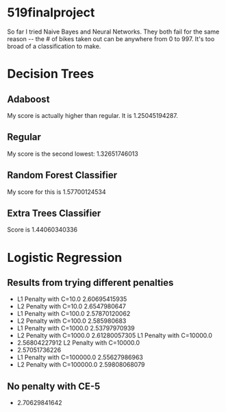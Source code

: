 519finalproject
===============

So far I tried Naive Bayes and Neural Networks. They both fail for the same reason -- the # of bikes taken out can be anywhere
from 0 to 997. It's too broad of a classification to make.

# Decision Trees
## Adaboost
My score is actually higher than regular. It is 1.25045194287.
## Regular
My score is the second lowest: 1.32651746013
## Random Forest Classifier
My score for this is 1.57700124534
## Extra Trees Classifier
Score is 1.44060340336

# Logistic Regression
## Results from trying different penalties
* L1 Penalty with C=10.0
2.60695415935
* L2 Penalty with C=10.0
2.6547980647
* L1 Penalty with C=100.0
2.57870120062
* L2 Penalty with C=100.0
2.585980683
* L1 Penalty with C=1000.0
2.53797970939
* L2 Penalty with C=1000.0
2.61280057305
L1 Penalty with C=10000.0
* 2.56804227912
L2 Penalty with C=10000.0
* 2.57051736226
* L1 Penalty with C=100000.0
2.55627986963
* L2 Penalty with C=100000.0
2.59808068079

## No penalty with CE-5
* 2.70629841642

